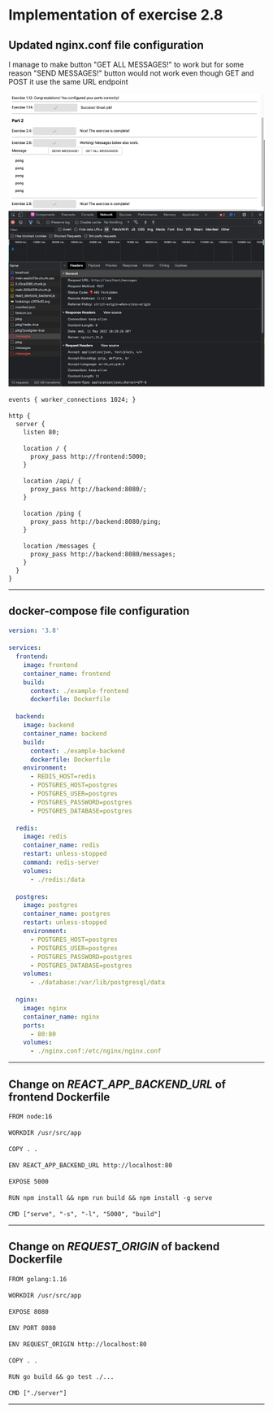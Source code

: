 # Implementation of exercise 2.8

## Updated nginx.conf file configuration
I manage to make button "GET ALL MESSAGES!" to work but for some reason "SEND MESSAGES!" button would not work even though GET and POST it use the same URL endpoint

![screenshot](./e-2.10.png)
```nginx
events { worker_connections 1024; }

http {
  server {
    listen 80;
    
    location / {
      proxy_pass http://frontend:5000;
    }

    location /api/ {
      proxy_pass http://backend:8080/;
    }

    location /ping {
      proxy_pass http://backend:8080/ping;
    }

    location /messages {
      proxy_pass http://backend:8080/messages;
    }
  }
}
```
___
## docker-compose file configuration

```yaml
version: '3.8'

services:
  frontend:
    image: frontend
    container_name: frontend
    build:
      context: ./example-frontend
      dockerfile: Dockerfile

  backend: 
    image: backend
    container_name: backend
    build: 
      context: ./example-backend
      dockerfile: Dockerfile
    environment:
      - REDIS_HOST=redis
      - POSTGRES_HOST=postgres
      - POSTGRES_USER=postgres
      - POSTGRES_PASSWORD=postgres
      - POSTGRES_DATABASE=postgres

  redis:
    image: redis
    container_name: redis
    restart: unless-stopped
    command: redis-server
    volumes:
      - ./redis:/data

  postgres:
    image: postgres
    container_name: postgres
    restart: unless-stopped
    environment:
      - POSTGRES_HOST=postgres
      - POSTGRES_USER=postgres
      - POSTGRES_PASSWORD=postgres
      - POSTGRES_DATABASE=postgres
    volumes:
      - ./database:/var/lib/postgresql/data

  nginx:
    image: nginx
    container_name: nginx
    ports:
      - 80:80
    volumes:
      - ./nginx.conf:/etc/nginx/nginx.conf
```
___
## Change on *REACT_APP_BACKEND_URL* of __frontend__ Dockerfile
```docker
FROM node:16

WORKDIR /usr/src/app

COPY . .

ENV REACT_APP_BACKEND_URL http://localhost:80

EXPOSE 5000

RUN npm install && npm run build && npm install -g serve

CMD ["serve", "-s", "-l", "5000", "build"]
```
___
## Change on *REQUEST_ORIGIN* of __backend__ Dockerfile

```docker
FROM golang:1.16

WORKDIR /usr/src/app

EXPOSE 8080

ENV PORT 8080

ENV REQUEST_ORIGIN http://localhost:80

COPY . .

RUN go build && go test ./...

CMD ["./server"]
```
___


